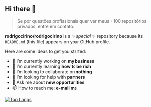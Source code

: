 ## Hi there 👋

> Se por questões profissionais quer ver meus +100 repositórios privados, entre em contato.

**rodrigocirino/rodrigocirino** is a ✨ _special_ ✨ repository because its `README.md` (this file) appears on your GitHub profile.

Here are some ideas to get you started:

- 🔭 I’m currently working on **my business**
- 🌱 I’m currently learning **how to be rich**
- 👯 I’m looking to collaborate on **nothing**
- 🤔 I’m looking for help with **partners**
- 💬 Ask me about **new opportunities**
- 📫 How to reach me: **e-mail me**

[![Top Langs](https://github-readme-stats.vercel.app/api/top-langs/?username=rodrigocirino&layout=compact)](https://github.com/rodrigocirino/github-readme-stats)

<!--
[![willianrod's wakatime stats](https://github-readme-stats.vercel.app/api/wakatime?username=willianrod)](https://github.com/anuraghazra/github-readme-stats)
!-->
